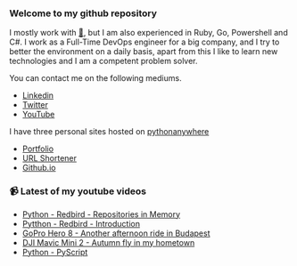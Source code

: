 ### Welcome to my github repository

I mostly work with [:snake:](https://www.python.org/), but I am also experienced in Ruby, Go, Powershell and C#. I work as a Full-Time DevOps engineer for a big company, and I try to better the environment on a daily basis, apart from this I like to learn new technologies and I am a competent problem solver.

You can contact me on the following mediums.
- [Linkedin](https://www.linkedin.com/in/r3ap3rpy)
- [Twitter](https://twitter.com/r3ap3rpy)
- [YouTube](https://www.youtube.com/channel/UC1qkMXH8d2I9DDAtBSeEHqg)

I have three personal sites hosted on [pythonanywhere](https://www.pythonanywhere.com/)
- [Portfolio](http://r3ap3rpy.pythonanywhere.com/)
- [URL Shortener](http://shortenpy.pythonanywhere.com/)
- [Github.io](https://r3ap3rpy.github.io/)

### :video_camera: Latest of my youtube videos
<!-- YOUTUBE:START -->
- [Python - Redbird - Repositories in Memory](https://www.youtube.com/watch?v=hZUCZOGCYBQ)
- [Pytthon - Redbird - Introduction](https://www.youtube.com/watch?v=xtVkBioTD7Y)
- [GoPro Hero 8 - Another afternoon ride in Budapest](https://www.youtube.com/watch?v=kEfIcBgDwZI)
- [DJI Mavic Mini 2 - Autumn fly in my hometown](https://www.youtube.com/watch?v=lTvIexScZS8)
- [Python - PyScript](https://www.youtube.com/watch?v=RQjGUV1qz8E)
<!-- YOUTUBE:END -->

